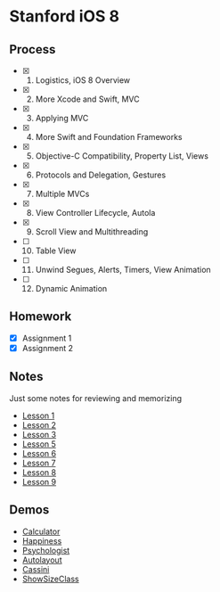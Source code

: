 # Stanford iOS 8 #

## Process

- [x] 1. Logistics, iOS 8 Overview
- [x] 2. More Xcode and Swift, MVC    
- [x] 3. Applying MVC
- [x] 4. More Swift and Foundation Frameworks    
- [x] 5. Objective-C Compatibility, Property List, Views   
- [x] 6. Protocols and Delegation, Gestures   
- [x] 7. Multiple MVCs     
- [x] 8. View Controller Lifecycle, Autola   
- [x] 9. Scroll View and Multithreading  
- [ ] 10. Table View  
- [ ] 11. Unwind Segues, Alerts, Timers, View Animation
- [ ] 12. Dynamic Animation

## Homework
- [x] Assignment 1
- [x] Assignment 2

## Notes
Just some notes for reviewing and memorizing

* [Lesson 1](https://github.com/MandyXue/Learning-and-Playing/blob/master/Stanford%20iOS8/Notes/Lesson%201.md)
* [Lesson 2](https://github.com/MandyXue/Learning-and-Playing/blob/master/Stanford%20iOS8/Notes/Lesson%202.md)
* [Lesson 3](https://github.com/MandyXue/Learning-and-Playing/blob/master/Stanford%20iOS8/Notes/Lesson%203.md)
* [Lesson 5](https://github.com/MandyXue/Learning-and-Playing/blob/master/Stanford%20iOS8/Notes/Lesson%205.md)
* [Lesson 6](https://github.com/MandyXue/Learning-and-Playing/blob/master/Stanford%20iOS8/Notes/Lesson%206.md)
* [Lesson 7](https://github.com/MandyXue/Learning-and-Playing/blob/master/Stanford%20iOS8/Notes/Lesson%207.md)
* [Lesson 8](https://github.com/MandyXue/Learning-and-Playing/blob/master/Stanford%20iOS8/Notes/Lesson%208.md)
* [Lesson 9](https://github.com/MandyXue/Learning-and-Playing/blob/master/Stanford%20iOS8/Notes/Lesson%209.md)


## Demos
* [Calculator](https://github.com/MandyXue/Learning-and-Playing/tree/master/Stanford%20iOS8/Calculator)
* [Happiness](https://github.com/MandyXue/Learning-and-Playing/tree/master/Stanford%20iOS8/Happiness)
* [Psychologist](https://github.com/MandyXue/Learning-and-Playing/tree/master/Stanford%20iOS8/Psychologist)
* [Autolayout](https://github.com/MandyXue/Learning-and-Playing/tree/master/Stanford%20iOS8/Autolayout)
* [Cassini](https://github.com/MandyXue/Learning-and-Playing/tree/master/Stanford%20iOS8/Cassini)
* [ShowSizeClass](https://github.com/MandyXue/Learning-and-Playing/tree/master/Stanford%20iOS8/ShowSizeClass)